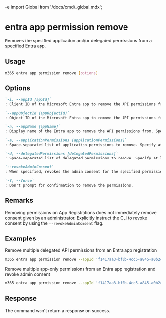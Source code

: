 -e <!-- DISCLAIMER: All secrets, passwords, and sensitive values in this document are examples only and not real credentials. -->
import Global from '/docs/cmd/_global.mdx';

# entra app permission remove

Removes the specified application and/or delegated permissions from a specified Entra app.

## Usage

```sh
m365 entra app permission remove [options]
```

## Options

```md definition-list
`-i, --appId [appId]`
: Client ID of the Microsoft Entra app to remove the API permissions from. Specify either `appId`, `appName` or `appObjectId`.

`--appObjectId [appObjectId]`
: Object ID of the Microsoft Entra app to remove the API permissions from. Specify either `appId`, `appName` or `appObjectId`.

`-n, --appName [appName]`
: Display name of the Entra app to remove the API permissions from. Specify either `appId`, `appName` or `appObjectId`.

`-a, --applicationPermissions [applicationPermissions]`
: Space-separated list of application permissions to remove. Specify at least `applicationPermissions` or `delegatedPermissions`.

`-d, --delegatedPermissions [delegatedPermissions]`
: Space-separated list of delegated permissions to remove. Specify at least `applicationPermissions` or `delegatedPermissions`.

`--revokeAdminConsent`
: When specified, revokes the admin consent for the specified permissions as well.

`-f, --force`
: Don't prompt for confirmation to remove the permissions.
```

<Global />

## Remarks

Removing permissions on App Registrations does not immediately remove consent given by an administrator. Explicitly instruct the CLI to revoke consent by using the `--revokeAdminConsent` flag.

## Examples

Remove multiple delegated API permissions from an Entra app registration

```sh
m365 entra app permission remove --appId 'f1417aa3-bf0b-4cc5-a845-a0b2cf11f690' --delegatedPermissions 'https://management.azure.com/user_impersonation https://service.flow.microsoft.com/Flows.Read.All https://graph.microsoft.com/Agreement.Read.All'
```

Remove multiple app-only permissions from an Entra app registration and revoke admin consent

```sh
m365 entra app permission remove --appId 'f1417aa3-bf0b-4cc5-a845-a0b2cf11f690' --applicationPermissions 'https://graph.microsoft.com/Sites.FullControl.All https://microsoft.sharepoint-df.com/Sites.FullControl.All' --revokeAdminConsent
```

## Response

The command won't return a response on success.
